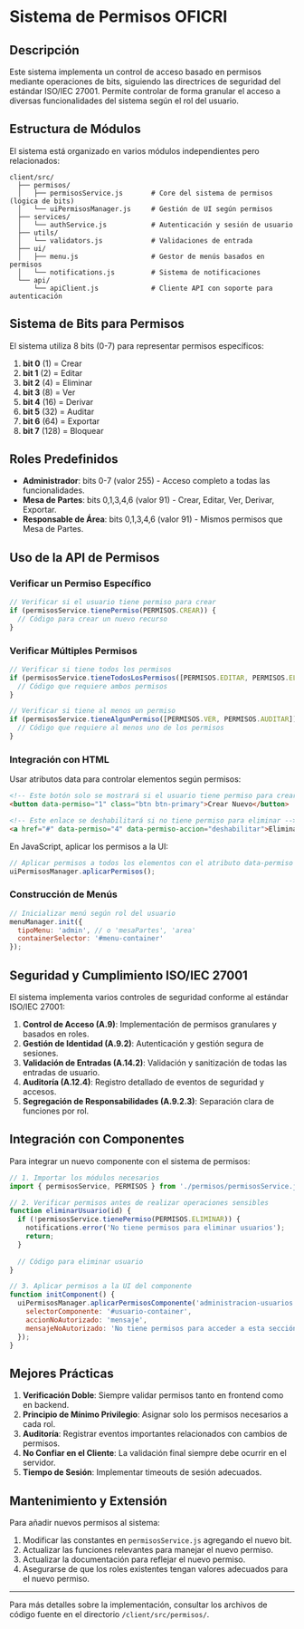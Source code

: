 # Sistema de Permisos OFICRI

## Descripción

Este sistema implementa un control de acceso basado en permisos mediante operaciones de bits, siguiendo las directrices de seguridad del estándar ISO/IEC 27001. Permite controlar de forma granular el acceso a diversas funcionalidades del sistema según el rol del usuario.

## Estructura de Módulos

El sistema está organizado en varios módulos independientes pero relacionados:

```
client/src/
  ├── permisos/
  │   ├── permisosService.js       # Core del sistema de permisos (lógica de bits)
  │   └── uiPermisosManager.js     # Gestión de UI según permisos
  ├── services/
  │   └── authService.js           # Autenticación y sesión de usuario
  ├── utils/
  │   └── validators.js            # Validaciones de entrada
  ├── ui/
  │   ├── menu.js                  # Gestor de menús basados en permisos
  │   └── notifications.js         # Sistema de notificaciones
  └── api/
      └── apiClient.js             # Cliente API con soporte para autenticación
```

## Sistema de Bits para Permisos

El sistema utiliza 8 bits (0-7) para representar permisos específicos:

1. **bit 0** (1) = Crear
2. **bit 1** (2) = Editar
3. **bit 2** (4) = Eliminar
4. **bit 3** (8) = Ver
5. **bit 4** (16) = Derivar
6. **bit 5** (32) = Auditar
7. **bit 6** (64) = Exportar
8. **bit 7** (128) = Bloquear

## Roles Predefinidos

- **Administrador**: bits 0-7 (valor 255) - Acceso completo a todas las funcionalidades.
- **Mesa de Partes**: bits 0,1,3,4,6 (valor 91) - Crear, Editar, Ver, Derivar, Exportar.
- **Responsable de Área**: bits 0,1,3,4,6 (valor 91) - Mismos permisos que Mesa de Partes.

## Uso de la API de Permisos

### Verificar un Permiso Específico

```javascript
// Verificar si el usuario tiene permiso para crear
if (permisosService.tienePermiso(PERMISOS.CREAR)) {
  // Código para crear un nuevo recurso
}
```

### Verificar Múltiples Permisos

```javascript
// Verificar si tiene todos los permisos
if (permisosService.tieneTodosLosPermisos([PERMISOS.EDITAR, PERMISOS.ELIMINAR])) {
  // Código que requiere ambos permisos
}

// Verificar si tiene al menos un permiso
if (permisosService.tieneAlgunPermiso([PERMISOS.VER, PERMISOS.AUDITAR])) {
  // Código que requiere al menos uno de los permisos
}
```

### Integración con HTML

Usar atributos data para controlar elementos según permisos:

```html
<!-- Este botón solo se mostrará si el usuario tiene permiso para crear -->
<button data-permiso="1" class="btn btn-primary">Crear Nuevo</button>

<!-- Este enlace se deshabilitará si no tiene permiso para eliminar -->
<a href="#" data-permiso="4" data-permiso-accion="deshabilitar">Eliminar</a>
```

En JavaScript, aplicar los permisos a la UI:

```javascript
// Aplicar permisos a todos los elementos con el atributo data-permiso
uiPermisosManager.aplicarPermisos();
```

### Construcción de Menús

```javascript
// Inicializar menú según rol del usuario
menuManager.init({
  tipoMenu: 'admin', // o 'mesaPartes', 'area'
  containerSelector: '#menu-container'
});
```

## Seguridad y Cumplimiento ISO/IEC 27001

El sistema implementa varios controles de seguridad conforme al estándar ISO/IEC 27001:

1. **Control de Acceso (A.9)**: Implementación de permisos granulares y basados en roles.
2. **Gestión de Identidad (A.9.2)**: Autenticación y gestión segura de sesiones.
3. **Validación de Entradas (A.14.2)**: Validación y sanitización de todas las entradas de usuario.
4. **Auditoría (A.12.4)**: Registro detallado de eventos de seguridad y accesos.
5. **Segregación de Responsabilidades (A.9.2.3)**: Separación clara de funciones por rol.

## Integración con Componentes

Para integrar un nuevo componente con el sistema de permisos:

```javascript
// 1. Importar los módulos necesarios
import { permisosService, PERMISOS } from './permisos/permisosService.js';

// 2. Verificar permisos antes de realizar operaciones sensibles
function eliminarUsuario(id) {
  if (!permisosService.tienePermiso(PERMISOS.ELIMINAR)) {
    notifications.error('No tiene permisos para eliminar usuarios');
    return;
  }
  
  // Código para eliminar usuario
}

// 3. Aplicar permisos a la UI del componente
function initComponent() {
  uiPermisosManager.aplicarPermisosComponente('administracion-usuarios', {
    selectorComponente: '#usuario-container',
    accionNoAutorizado: 'mensaje',
    mensajeNoAutorizado: 'No tiene permisos para acceder a esta sección'
  });
}
```

## Mejores Prácticas

1. **Verificación Doble**: Siempre validar permisos tanto en frontend como en backend.
2. **Principio de Mínimo Privilegio**: Asignar solo los permisos necesarios a cada rol.
3. **Auditoría**: Registrar eventos importantes relacionados con cambios de permisos.
4. **No Confiar en el Cliente**: La validación final siempre debe ocurrir en el servidor.
5. **Tiempo de Sesión**: Implementar timeouts de sesión adecuados.

## Mantenimiento y Extensión

Para añadir nuevos permisos al sistema:

1. Modificar las constantes en `permisosService.js` agregando el nuevo bit.
2. Actualizar las funciones relevantes para manejar el nuevo permiso.
3. Actualizar la documentación para reflejar el nuevo permiso.
4. Asegurarse de que los roles existentes tengan valores adecuados para el nuevo permiso.

---

Para más detalles sobre la implementación, consultar los archivos de código fuente en el directorio `/client/src/permisos/`. 